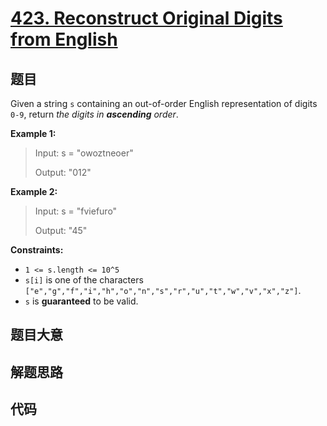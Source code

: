 # [423. Reconstruct Original Digits from English](https://leetcode.com/problems/reconstruct-original-digits-from-english/)

## 题目

Given a string `s` containing an out-of-order English representation of digits
`0-9`, return _the digits in **ascending** order_.

**Example 1:**

> Input: s = "owoztneoer"
>
> Output: "012"

**Example 2:**

> Input: s = "fviefuro"
>
> Output: "45"

**Constraints:**

- `1 <= s.length <= 10^5`
- `s[i]` is one of the characters `["e","g","f","i","h","o","n","s","r","u","t","w","v","x","z"]`.
- `s` is **guaranteed** to be valid.

## 题目大意

## 解题思路

## 代码

```javascript

```
